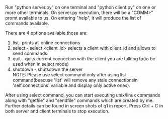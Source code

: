 Run "python server.py" on one terminal and "python client.py" on one or more other terminals.
On server.py execution, there will be a "COMM>" promt available to us. 
On entering "help", it will produce the list of commands available.

There are 4 options available.those are:<br>
1. list- prints all online connections <br>
2. select - select <client_id> selects a client with client_id and allows to send commands<br>
3. quit - quits current connection with the client you are talking to(to be used when in select mode)<br>
4. shutdown - shutsdown the server<br>
NOTE: Please use select command only after using list command(beacuse 'list' will remove any stale connectionsin 'self.connections' variable and display only active ones).<br>

After using select command, you can start executing unix/linux commands along with "getfile" and "sendfile" commands which are created by me.
Further details can be found in screen shots of q1 in report.
Press Ctrl + C in both server and client terminals to stop execution.
